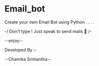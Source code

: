 # Email_bot

Create your own Email Bot using Python . . . . 

-/ Don't type ! Just speak to send mails 🤩 /- 

--enjoy--

Developed By :-

--Chamika Srimantha--
